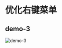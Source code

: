 # 优化右键菜单

## demo-3

![demo-3](https://github.com/vxhly/web-demo/blob/master/demo-3/images/demo-3.png)
